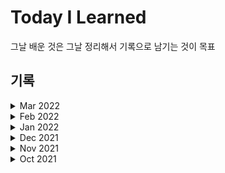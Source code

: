 # Today I Learned
그날 배운 것은 그날 정리해서 기록으로 남기는 것이 목표

## 기록
<details>
<summary>Mar 2022</summary>
<div markdown="1">

- [220308 / Java tutorial](https://github.com/KrTeaparty/TIL/blob/master/2022/Mar/220308.md)
- [220307 / Java tutorial](https://github.com/KrTeaparty/TIL/blob/master/2022/Mar/220307.md)
- [220306 / Java tutorial](https://github.com/KrTeaparty/TIL/blob/master/2022/Mar/220306.md)
- [220305 / Java tutorial](https://github.com/KrTeaparty/TIL/blob/master/2022/Mar/220305.md)
- [220304 / Java tutorial](https://github.com/KrTeaparty/TIL/blob/master/2022/Mar/220304.md)
- [220302 / Java tutorial](https://github.com/KrTeaparty/TIL/blob/master/2022/Mar/220302.md)
- [220301 / Clean code](https://github.com/KrTeaparty/TIL/blob/master/2022/Mar/220301.md)

</div>
</details>
<details>
<summary>Feb 2022</summary>
<div markdown="1">

- [220228 / Clean code](https://github.com/KrTeaparty/TIL/blob/master/2022/Feb/220228.md)
- [220227 / Clean code](https://github.com/KrTeaparty/TIL/blob/master/2022/Feb/220227.md)
- [220226 / Clean code](https://github.com/KrTeaparty/TIL/blob/master/2022/Feb/220226.md)
- [220225 / RPA(Project)](https://github.com/KrTeaparty/TIL/blob/master/2022/Feb/220225.md)
- [220224 / RPA(Web Automation, Email Automation)](https://github.com/KrTeaparty/TIL/blob/master/2022/Feb/220224.md)
- [220223 / RPA(Web Automation)](https://github.com/KrTeaparty/TIL/blob/master/2022/Feb/220223.md)
- [220222 / RPA(Web Automation)](https://github.com/KrTeaparty/TIL/blob/master/2022/Feb/220222.md)
- [220221 / RPA(Desktop Automation)](https://github.com/KrTeaparty/TIL/blob/master/2022/Feb/220221.md)
- [220220 / RPA(Desktop Automation)](https://github.com/KrTeaparty/TIL/blob/master/2022/Feb/220220.md)
- [220219 / RPA(Excel Automation, Desktop Automation)](https://github.com/KrTeaparty/TIL/blob/master/2022/Feb/220219.md)
- [220218 / RPA(Excel Automation)](https://github.com/KrTeaparty/TIL/blob/master/2022/Feb/220218.md)
- [220217 / RPA(Excel Automation)](https://github.com/KrTeaparty/TIL/blob/master/2022/Feb/220217.md)
- [220216 / Deep Learning from Scratch(Deep learning, VGG, GoogLeNet, ResNet, R-CNN, FCN, NIC)](https://github.com/KrTeaparty/TIL/blob/master/2022/Feb/220216.md)
- [220215 / Deep Learning from Scratch(CNN, LeNet, AlexNet)](https://github.com/KrTeaparty/TIL/blob/master/2022/Feb/220215.md)
- [220214 / Deep Learning from Scratch(CNN, Convolution, Pooling)](https://github.com/KrTeaparty/TIL/blob/master/2022/Feb/220214.md)
- [220213 / Deep Learning from Scratch(Overfitting, Weight decay, Dropout, Hyperparameter optimization)](https://github.com/KrTeaparty/TIL/blob/master/2022/Feb/220213.md)
- [220212 / Deep Learning from Scratch(Batch Normalization)](https://github.com/KrTeaparty/TIL/blob/master/2022/Feb/220212.md)
- [220211 / Deep Learning from Scratch(Weight decay, Gradient vanishing, Weight initialization, Xavier, He)](https://github.com/KrTeaparty/TIL/blob/master/2022/Feb/220211.md)
- [220210 / Deep Learning from Scratch(Backpropagation, Gradient check, SGD, Momentum, AdaGrad, Adam)](https://github.com/KrTeaparty/TIL/blob/master/2022/Feb/220210.md)
- [220209 / Deep Learning from Scratch(Backpropagation, ReLU, Sigmoid, Affine, Softmax, CEE)](https://github.com/KrTeaparty/TIL/blob/master/2022/Feb/220209.md)
- [220208 / Deep Learning from Scratch(Backpropagation, Computational graph, Chain rule)](https://github.com/KrTeaparty/TIL/blob/master/2022/Feb/220208.md)
- [220207 / Deep Learning from Scratch(Neural Network, Learning algorithm)](https://github.com/KrTeaparty/TIL/blob/master/2022/Feb/220207.md)
- [220206 / Deep Learning from Scratch(Neural Network, Numerical differentiation, Gradient, Gradient method)](https://github.com/KrTeaparty/TIL/blob/master/2022/Feb/220206.md)
- [220205 / Deep Learning from Scratch(Neural Network, Training, Loss function, SSE, CEE)](https://github.com/KrTeaparty/TIL/blob/master/2022/Feb/220205.md)
- [220204 / Deep Learning from Scratch(Neural Network, Softmax function, MNIST, batch)](https://github.com/KrTeaparty/TIL/blob/master/2022/Feb/220204.md)
- [220203 / Deep Learning from Scratch(Neural Network, Step function, Sigmoid function, ReLU function, Matrix)](https://github.com/KrTeaparty/TIL/blob/master/2022/Feb/220203.md)

</div>
</details>
<details>
<summary>Jan 2022</summary>
<div markdown="1">

- [220130 / Deep Learning from Scratch(Perceptron, Multi-layer Perceptron, Neural Network, Step_function)](https://github.com/KrTeaparty/TIL/blob/master/2022/Jan/220130.md)
- [220129 / Image processing(OpenCV - Project : Face Detection), Deep Learning from Scratch(matplotlib, Perceptron)](https://github.com/KrTeaparty/TIL/blob/master/2022/Jan/220129.md)
- [220128 / Image processing(OpenCV - Canny Edge Detection, Find and Draw Contours, Project : Face Detection)](https://github.com/KrTeaparty/TIL/blob/master/2022/Jan/220128.md)
- [220127 / Image processing(OpenCV - Image Thresholding, Dilation, Erosion, Opening, Closing)](https://github.com/KrTeaparty/TIL/blob/master/2022/Jan/220127.md)
- [220126 / Image processing(OpenCV - Flip, Rotate, BGR2GRAY, Gaussian Blur, Perspective, Mini Project : Scanner)](https://github.com/KrTeaparty/TIL/blob/master/2022/Jan/220126.md)
- [220124 / Image processing(OpenCV - Rectangle, Polygon, Text, Save file, Resize, Crop image)](https://github.com/KrTeaparty/TIL/blob/master/2022/Jan/220124.md)
- [220123 / Image processing(OpenCV - Show Image, Show Video, Draw Line, Circle)](https://github.com/KrTeaparty/TIL/blob/master/2022/Jan/220123.md)
- [220122 / Chat Bot(Rasa NLU)](https://github.com/KrTeaparty/TIL/blob/master/2022/Jan/220122.md)
- [220121 / Chat Bot(Rasa NLU)](https://github.com/KrTeaparty/TIL/blob/master/2022/Jan/220121.md)
- [220120 / Chat Bot(Dialogflow)](https://github.com/KrTeaparty/TIL/blob/master/2022/Jan/220120.md)
- [220119 / Chat Bot(Tokenization, Regular expressions)](https://github.com/KrTeaparty/TIL/blob/master/2022/Jan/220119.md)
- [220118 / Chat Bot(Named-Entity Recognition, Stop Words, Dependency Parsing, Noun Chunks, Finding Similarity)](https://github.com/KrTeaparty/TIL/blob/master/2022/Jan/220118.md)
- [220117 / Chat Bot(spaCy, POS Tagging, Stemming, Lemmatization)](https://github.com/KrTeaparty/TIL/blob/master/2022/Jan/220117.md)
- [220116 / Game Launcher, Chat Bot(Issues, Terms)](https://github.com/KrTeaparty/TIL/blob/master/2022/Jan/220116.md)
- [220115 / Racing Game(lap time, goal, finish)](https://github.com/KrTeaparty/TIL/blob/master/2022/Jan/220115.md)
- [220114 / Racing Game(add COM car, car crash)](https://github.com/KrTeaparty/TIL/blob/master/2022/Jan/220114.md)
- [220113 / Racing Game(draw road with curve and updown data, draw objects beside road, add player's car)](https://github.com/KrTeaparty/TIL/blob/master/2022/Jan/220113.md)
- [220112 / Racing Game(draw road - more realistic move, moving bg)](https://github.com/KrTeaparty/TIL/blob/master/2022/Jan/220112.md)
- [220111 / Racing Game(draw road - uphill, downhill, turn left, right)](https://github.com/KrTeaparty/TIL/blob/master/2022/Jan/220111.md)
- [220107 / Shooting Game(add se, more enemy, add boss, finish)](https://github.com/KrTeaparty/TIL/blob/master/2022/Jan/220107.md)
- [220106 / Shooting Game(add_shield, title, game play, game over)](https://github.com/KrTeaparty/TIL/blob/master/2022/Jan/220106.md)
- [220105 / Shooting Game(add enemy, enemy hit check and explode)](https://github.com/KrTeaparty/TIL/blob/master/2022/Jan/220105.md)
- [220104 / Shooting Game(scroll bg, fire bullets)](https://github.com/KrTeaparty/TIL/blob/master/2022/Jan/220104.md)
- [220103 / Map editor(click on label, export map data), Pygame(image, key event)](https://github.com/KrTeaparty/TIL/blob/master/2022/Jan/220103.md)
- [220102 / Map editor(Paint on Label)](https://github.com/KrTeaparty/TIL/blob/master/2022/Jan/220102.md)

</div>
</details>
<details>
<summary>Dec 2021</summary>
<div markdown="1">

- [211231 / Dot-Eat Game(New enemy, More stage, Life, Ending)](https://github.com/KrTeaparty/TIL/blob/master/2021/Dec/211231.md)
- [211230 / Dot-Eat Game(Eat item, Enemy follow me, Draw title, Stage clear, Game over)](https://github.com/KrTeaparty/TIL/blob/master/2021/Dec/211230.md)
- [211229 / Dot-Eat Game](https://github.com/KrTeaparty/TIL/blob/master/2021/Dec/211229.md)
- [211228 / Meteor Game](https://github.com/KrTeaparty/TIL/blob/master/2021/Dec/211228.md)
- [211227 / Floor and Wall, Hit check, Trigonometric function](https://github.com/KrTeaparty/TIL/blob/master/2021/Dec/211227.md)
- [211226 / Walking dog](https://github.com/KrTeaparty/TIL/blob/master/2021/Dec/211226.md)
- [211224 / Block Game(Finish), Walking dog](https://github.com/KrTeaparty/TIL/blob/master/2021/Dec/211224.md)
- [211223 / Block Game](https://github.com/KrTeaparty/TIL/blob/master/2021/Dec/211223.md)
- [211222 / Block Game](https://github.com/KrTeaparty/TIL/blob/master/2021/Dec/211222.md)
- [211221 / Pygame(Finish RPG)](https://github.com/KrTeaparty/TIL/blob/master/2021/Dec/211221.md)
- [211220 / Pygame(battle turn, screen effect)](https://github.com/KrTeaparty/TIL/blob/master/2021/Dec/211220.md)
- [211219 / Pygame(walking around, battle start, battle message)](https://github.com/KrTeaparty/TIL/blob/master/2021/Dec/211219.md)
- [211218 / Pygame(maze_making, dugeon_making)](https://github.com/KrTeaparty/TIL/blob/master/2021/Dec/211218.md)
- [211217 / Pygame(shape, load image, key and mouse event)](https://github.com/KrTeaparty/TIL/blob/master/2021/Dec/211217.md)
- [211216 / Falling Bricks(Finish)](https://github.com/KrTeaparty/TIL/blob/master/2021/Dec/211216.md)
- [211215 / Falling Bricks(MousePressEvent, list and dict)](https://github.com/KrTeaparty/TIL/blob/master/2021/Dec/211215.md)
- [211214 / Falling Bricks(QThread, Signal, Slot)](https://github.com/KrTeaparty/TIL/blob/master/2021/Dec/211214.md)
- [211212 / maze making, falling brick(MouseEvent)](https://github.com/KrTeaparty/TIL/blob/master/2021/Dec/211212.md)
- [211211 / maze making(QPainter)](https://github.com/KrTeaparty/TIL/blob/master/2021/Dec/211211.md)
- [211210 / maze making(QPainter)](https://github.com/KrTeaparty/TIL/blob/master/2021/Dec/211210.md)
- [211209 / Real-time processing, keyPressedEvent](https://github.com/KrTeaparty/TIL/blob/master/2021/Dec/211209.md)
- [211208 / Mini Game Making](https://github.com/KrTeaparty/TIL/blob/master/2021/Dec/211208.md)
- [211207 / Using Riot Open API(match history searcher)](https://github.com/KrTeaparty/TIL/blob/master/2021/Dec/211207.md)
- [211206 / Using Riot Open API(match history searcher)](https://github.com/KrTeaparty/TIL/blob/master/2021/Dec/211206.md)
- [211203 / Using Riot Open API(match history searcher)](https://github.com/KrTeaparty/TIL/blob/master/2021/Dec/211203.md)
- [211202 / Using Riot Open API(match history searcher)](https://github.com/KrTeaparty/TIL/blob/master/2021/Dec/211202.md)
- [211201 / Using Riot Open API(match history searcher)](https://github.com/KrTeaparty/TIL/blob/master/2021/Dec/211201.md)

</div>
</details>
<details>
<summary>Nov 2021</summary>
<div markdown="1">

- [211130 / Using Riot Open API(match history searcher)](https://github.com/KrTeaparty/TIL/blob/master/2021/Nov/211130.md)
- [211129 / Using Riot Open API(match history searcher)](https://github.com/KrTeaparty/TIL/blob/master/2021/Nov/211129.md)
- [211128 / Using Riot Open API(match history searcher)](https://github.com/KrTeaparty/TIL/blob/master/2021/Nov/211128.md)
- [211127 / Using Riot Open API(match history searcher)](https://github.com/KrTeaparty/TIL/blob/master/2021/Nov/211127.md)
- [211126 / Using Riot Open API(match history searcher)](https://github.com/KrTeaparty/TIL/blob/master/2021/Nov/211126.md)
- [211125 / Using Riot Open API(match history searcher)](https://github.com/KrTeaparty/TIL/blob/master/2021/Nov/211125.md)
- [211124 / Using Riot Open API(match history searcher)](https://github.com/KrTeaparty/TIL/blob/master/2021/Nov/211124.md)
- [211123 / Using Riot Open API(match history searcher)](https://github.com/KrTeaparty/TIL/blob/master/2021/Nov/211123.md)
- [211122 / Using Riot Open API(match history searcher)](https://github.com/KrTeaparty/TIL/blob/master/2021/Nov/211122.md)
- [211121 / Using Riot Open API(match history searcher)](https://github.com/KrTeaparty/TIL/blob/master/2021/Nov/211121.md)
- [211120 / Python A to Z(stdin, stdout, file i/o)](https://github.com/KrTeaparty/TIL/blob/master/2021/Nov/211120.md)
- [211119 / Python A to Z(abstract class, exception, warning, assert)](https://github.com/KrTeaparty/TIL/blob/master/2021/Nov/211119.md)
- [211118 / Python A to Z(decorator, Descriptor, property)](https://github.com/KrTeaparty/TIL/blob/master/2021/Nov/211118.md)
- [211117 / Python A to Z(polymorphism, iterable, interator)](https://github.com/KrTeaparty/TIL/blob/master/2021/Nov/211117.md)
- [211116 / Python A to Z(inheritance, Association, Aggregation, Composition, Dependency, Observer)](https://github.com/KrTeaparty/TIL/blob/master/2021/Nov/211116.md)
- [211115 / Python A to Z(chain, special method)](https://github.com/KrTeaparty/TIL/blob/master/2021/Nov/211115.md)
- [211113 / Python A to Z(meta class, life cycle, method)](https://github.com/KrTeaparty/TIL/blob/master/2021/Nov/211113.md)
- [211112 / Python A to Z(decorator, module)](https://github.com/KrTeaparty/TIL/blob/master/2021/Nov/211112.md)
- [211111 / Python A to Z(function, expression, function attr)](https://github.com/KrTeaparty/TIL/blob/master/2021/Nov/211111.md)
- [211110 / Python A to Z(set, dict, comprehension, recursive function)](https://github.com/KrTeaparty/TIL/blob/master/2021/Nov/211110.md)
- [211109 / Python A to Z(string class, array type, indexing, sorting)](https://github.com/KrTeaparty/TIL/blob/master/2021/Nov/211109.md)
- [211108 / Python A to Z(object class, module)](https://github.com/KrTeaparty/TIL/blob/master/2021/Nov/211108.md)
- [211107 / Python A to Z(class)](https://github.com/KrTeaparty/TIL/blob/master/2021/Nov/211107.md)
- [211105 / Python A to Z(parameter, class)](https://github.com/KrTeaparty/TIL/blob/master/2021/Nov/211105.md)
- [211104 / Python A to Z(conditions, function)](https://github.com/KrTeaparty/TIL/blob/master/2021/Nov/211104.md)
- [211103 / Python A to Z(line, docstring, comments, assignment, conditions, loop)](https://github.com/KrTeaparty/TIL/blob/master/2021/Nov/211103.md)
- [211102 / Python A to Z(variables, object, expression, type)](https://github.com/KrTeaparty/TIL/blob/master/2021/Nov/211102.md)
- [211101 / Review C(macros, storage class specifier)](https://github.com/KrTeaparty/TIL/blob/master/2021/Nov/211101.md)

</div>
</details>
<details>
<summary>Oct 2021</summary>
<div markdown="1">

- [211031 / Review C(file io, bubble sort, quick sort)](https://github.com/KrTeaparty/TIL/blob/master/2021/Oct/211031.md)
- [211030 / Review C(function)](https://github.com/KrTeaparty/TIL/blob/master/2021/Oct/211030.md)
- [211029 / Review C(function)](https://github.com/KrTeaparty/TIL/blob/master/2021/Oct/211029.md)
- [211028 / Review C(convert data type, union)](https://github.com/KrTeaparty/TIL/blob/master/2021/Oct/211028.md)
- [211027 / Review C(struct)](https://github.com/KrTeaparty/TIL/blob/master/2021/Oct/211027.md)
- [211026 / Review C(string function)](https://github.com/KrTeaparty/TIL/blob/master/2021/Oct/211026.md)
- [211025 / Review C(pointer, string, array)](https://github.com/KrTeaparty/TIL/blob/master/2021/Oct/211025.md)
- [211024 / Review C(for, while, break, continue, goto, pointer)](https://github.com/KrTeaparty/TIL/blob/master/2021/Oct/211024.md)
- [211023 / Review C(variables, if, switch, operator)](https://github.com/KrTeaparty/TIL/blob/master/2021/Oct/211023.md)
- [211022 / Review C(comment, variable)](https://github.com/KrTeaparty/TIL/blob/master/2021/Oct/211022.md)
- [211021 / Over the Wire Writeup(Level30 ~ Level33)](https://github.com/KrTeaparty/TIL/blob/master/2021/Oct/211021.md)
- [211020 / Over the Wire Writeup(Level25 ~ Level29)](https://github.com/KrTeaparty/TIL/blob/master/2021/Oct/211020.md)
- [211019 / Over the Wire Writeup(Level23 ~ Level24)](https://github.com/KrTeaparty/TIL/blob/master/2021/Oct/211019.md)
- [211018 / Over the Wire Writeup(Level17 ~ Level22)](https://github.com/KrTeaparty/TIL/blob/master/2021/Oct/211018.md)
- [211017 / Over the Wire Writeup(Level11 ~ Level16)](https://github.com/KrTeaparty/TIL/blob/master/2021/Oct/211017.md)
- [211016 / Over the Wire Writeup(Level0 ~ Level10)](https://github.com/KrTeaparty/TIL/blob/master/2021/Oct/211016.md)
- [211015 / OpenCV Tutorial](https://github.com/KrTeaparty/TIL/blob/master/2021/Oct/211015.md)
- [211014 / OpenCV Tutorial](https://github.com/KrTeaparty/TIL/blob/master/2021/Oct/211014.md)
- [211013 / Finding Algorithm, OpenCV Tutorial](https://github.com/KrTeaparty/TIL/blob/master/2021/Oct/211013.md)
- [211012 / Machine Learning Tutorial(Temperature prediction)](https://github.com/KrTeaparty/TIL/blob/master/2021/Oct/211012.md)
- [211011 / Machine Learning Tutorial](https://github.com/KrTeaparty/TIL/blob/master/2021/Oct/211011.md)
- [211010 / Danawa Data analysis(Scatter plot)](https://github.com/KrTeaparty/TIL/blob/master/2021/Oct/211010.md)
- [211009 / Danawa Crawling](https://github.com/KrTeaparty/TIL/blob/master/2021/Oct/211009.md)
- [211008 / Map Visualization(Starbucks)](https://github.com/KrTeaparty/TIL/blob/master/2021/Oct/211008.md)
- [211007 / Web Crawling(Starbucks)](https://github.com/KrTeaparty/TIL/blob/master/2021/Oct/211007.md)
- [211006 / Wordcloud, Map Visualization(Kakao API), Word selection](https://github.com/KrTeaparty/TIL/blob/master/2021/Oct/211006.md)
- [211005 / Instagram Crawling, Regex](https://github.com/KrTeaparty/TIL/blob/master/2021/Oct/211005.md)
- [211004 / Data Analysis Tutorial](https://github.com/KrTeaparty/TIL/blob/master/2021/Oct/211004.md)
- [211003 / Web Crawling, Visualizing(plt.pie)](https://github.com/KrTeaparty/TIL/blob/master/2021/Oct/211003.md)
- [211002 / Git, Markdown, Web Crawling tutorial](https://github.com/KrTeaparty/TIL/blob/master/2021/Oct/211002.md)

</div>
</details>